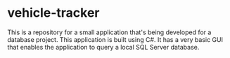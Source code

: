 # vehicle-tracker
This is a repository for a small application that's being developed for a database project.
This application is built using C#. It has a very basic GUI that enables the application to query a local SQL Server database.
